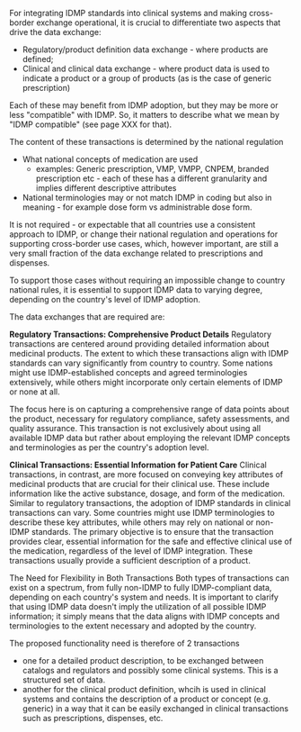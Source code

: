 For integrating IDMP standards into clinical systems and making cross-border exchange operational, it is crucial to differentiate two aspects that drive the data exchange:
* Regulatory/product definition data exchange - where products are defined;
* Clinical and clinical data exchange - where product data is used to indicate a product or a group of products (as is the case of generic prescription)

Each of these may benefit from IDMP adoption, but they may be more or less "compatible" with IDMP. So, it matters to describe what we mean by "IDMP compatible" (see page XXX for that).

The content of these transactions is determined by the national regulation 
* What national concepts of medication are used 
  * examples: Generic prescription, VMP, VMPP, CNPEM, branded prescription etc - each of these has a different granularity and implies different descriptive attributes
* National terminologies may or not match IDMP in coding but also in meaning - for example dose form vs administrable dose form.

It is not required - or expectable that all countries use a consistent approach to IDMP, or change their national regulation and operations for supporting cross-border use cases, which, however important, are still a very small fraction of the data exchange related to prescriptions and dispenses.

To support those cases without requiring an impossible change to country national rules, it is essential to support IDMP data to varying degree, depending on the country's level of IDMP adoption.

The data exchanges that are required are:

**Regulatory Transactions: Comprehensive Product Details**
Regulatory transactions are centered around providing detailed information about medicinal products. The extent to which these transactions align with IDMP standards can vary significantly from country to country. Some nations might use IDMP-established concepts and agreed terminologies extensively, while others might incorporate only certain elements of IDMP or none at all.

The focus here is on capturing a comprehensive range of data points about the product, necessary for regulatory compliance, safety assessments, and quality assurance. This transaction is not exclusively about using all available IDMP data but rather about employing the relevant IDMP concepts and terminologies as per the country's adoption level.

**Clinical Transactions: Essential Information for Patient Care**
Clinical transactions, in contrast, are more focused on conveying key attributes of medicinal products that are crucial for their clinical use. These include information like the active substance, dosage, and form of the medication. Similar to regulatory transactions, the adoption of IDMP standards in clinical transactions can vary.
Some countries might use IDMP terminologies to describe these key attributes, while others may rely on national or non-IDMP standards. The primary objective is to ensure that the transaction provides clear, essential information for the safe and effective clinical use of the medication, regardless of the level of IDMP integration.
These transactions usually provide a sufficient description of a product. 



The Need for Flexibility in Both Transactions
Both types of transactions can exist on a spectrum, from fully non-IDMP to fully IDMP-compliant data, depending on each country's system and needs. It is important to clarify that using IDMP data doesn't imply the utilization of all possible IDMP information; it simply means that the data aligns with IDMP concepts and terminologies to the extent necessary and adopted by the country.

The proposed functionality need is therefore of 2 transactions 
- one for a detailed product description, to be exchanged between catalogs and regulators and possibly some clinical systems. This is a structured set of data.
- another for the clinical product definition, whcih is used in clinical systems and contains the description of a product or concept (e.g. generic) in a way that it can be easily exchanged in clinical transactions such as prescriptions, dispenses, etc.

